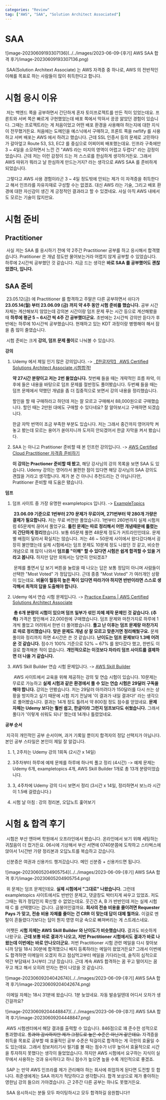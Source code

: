 ```yaml
---
categories: "Review"
tag: ["AWS", "SAA", "Solution Architect Associated"]
---
```


# SAA

![image-20230609193307136](../../images/2023-06-09-[후기] AWS SAA 합격 후기/image-20230609193307136.png)

​	SAA(Solution Architext Associate) 는 AWS 자격증 중 하나로, AWS 의 전반적인 이해를 목표로 하는 사람들이 많이 취득한다고 합니다.

# 시험 응시 이유

​	저는 백엔드 쪽을 공부하면서 간단하게 혼자 토이프로젝트를 만든 적이 있었는데요. 프론트와 서버 쪽은 빠르게 구현했었는데 배포 쪽에서 막혀서 끙끙 앓았던 경험이 있습니다. 그때는 프로젝트라는 게 처음이었고 어떤 배포 환경을 사용해야 하는지에 대한 지식이 전무했거든요. 처음에는 도메인을 예스닉에서 구매하고, 프론트 쪽을 neflify 를 사용하고 서버 배포는 AWS 에서 하려고 했습니다. 근데 SSL 인증서 등의 문제로 고민하다가 갈아엎고 Route 53, S3, EC2 를 중심으로 어찌어찌 배포했는데요. 인프라 구축에만 3 ~ 4일을 소모하면서 느낀 건 "AWS 라는 미지의 영역이 어렵고 두렵다" 라는 감정이었습니다. 근데 저는 이런 감정이 드는 저 스스로를 한심하게 생각하거든요. 그래서 AWS 따위가 뭐라고 날 한심하게 만드는거지? 라는 생각으로 AWS SAA 를 준비하게 되었습니다.

​	그렇다고 AWS 사용 경험이라곤 3 ~ 4일 정도밖에 안되는 제가 이 자격증을 취득한다고 해서 인프라를 자유자재로 구성할 수는 없겠죠. 대신 AWS 라는 기술, 그리고 배포 환경에 대한 자신감이 생긴 게 긍정적인 결과라고 할 수 있겠네요. 사실 아직 AWS 내에서도 모르는 기술이 많지만요.

# 시험 준비

## Practitioner

​	사실 저는 SAA 를 응시하기 전에 약 2주간 Practitioner 공부를 하고 응시해서 합격했습니다. Pratitioner 은 개념 정도만 물어보는거라 어렵지 않게 공부할 수 있었습니다. 하루에 2시간씩 공부했던 것 같습니다. 지금 드는 생각은 **바로 SAA 를 공부했어도 괜찮았겠다, 입니다.** 

## SAA 준비

​	23.05.12(금) 에 Practitioner 를 합격하고 주말은 다른 공부하면서 쉬다가 **23.05.14(월) 부터 23.06.09 (금) 까지 약 4주 동안 시험 준비를 했습니다.** 공부 시간 자체는 계산해보지 않았는데 강의본 시간이랑 덤프 문제 푸는 시간 등으로 계산해봤을 때 **하루에 평균 5 ~ 6시간 씩 4주 간 공부했더군요.** 초반에는 2시간씩 강의만 듣다가 후반에는 하루에 10시간씩 공부했습니다. 현재하고 있는 KDT 과정이랑 병행해야 해서 잠을 좀 많이 줄였습니다.

​	시험 준비는 크게 **강의, 덤프 문제 풀이**로 나눠볼 수 있습니다.

**강의**

1. Udemy 에서 제일 인기 많은 강의입니다. -> [【한글자막】 AWS Certified Solutions Architect Associate 시험합격!](https://www.udemy.com/course/best-aws-certified-solutions-architect-associate/)

   **약 27시간 분량이고 저는 2번 들었습니다.** 첫번째 들을 때는 개략적인 흐름 파악, 이후에 들은 내용을 바탕으로 덤프 문제를 절반정도 풀어봤습니다. 두번째 들을 때는 덤프 문제에서 약했던 개념을 좀 더 집중적으로 보면서 강의 내용을 정리했습니다. 

   할인을 할 때 구매하라고 하던데 저는 잘 모르고 구매해서 88,000원으로 구매했습니다. 할인 때는 2만원 대에도 구매할 수 있다네요? 잘 알아보시고 구매하면 되겠습니다.

   한글 자막 번역이 조금 부족한 부분도 있습니다. 저는 그래서 중간까지 영어자막 켜놓고 봤는데 모르는 용어가 쏟아지니까 도저히 안되겠어서 한글 자막을 켜서 봤습니다.

2. SAA 는 아니고 Pratitioner 준비할 때 본 인프런 강의입니다. -> [AWS Certified Cloud Practitioner 자격증 준비하기](https://www.inflearn.com/course/aws-%EC%9E%90%EA%B2%A9%EC%A6%9D-%ED%81%B4%EB%9D%BC%EC%9A%B0%EB%93%9C-%EA%B8%B0%EC%B4%88)

   **이 강의는 Practioner 준비할 때 봤고**, 해당 강사님의 강의 목록을 보면 SAA 도 있습니다. Udemy 강의는 영어라서 불편한 점이 있다면 해당 강사님의 SAA 강의도 괜찮을 거라고 생각합니다. 제가 본 건 아니니 추천드리는 건 아닙니다만, Pratitioner 준비할 때 도움은 됐습니다.

**덤프**

1. 덤프 사이트 중 가장 유명한 exampletopics 입니다. -> [ExampleTopics](https://www.examtopics.com/exams/amazon/aws-certified-solutions-architect-associate-saa-c03/)

   ​	**23.06.09 기준으로 1번부터 270 문제가 무료이며, 271번부터 약 280개 가량은 결제가 필요합니다.** 저는 무료 버전만 풀었습니다. 1번부터 260번까지 실제 시험처럼 65문제씩 끊어서 풀었구요. **틀린 문제는 따로 정리해서 어떤 개념때문에 틀렸는지 간단하게 정리**했습니다. 보통 65문제 풀면 48문제 정도가 커트라인인데요. 문제별 배점이 달라서 확실치는 않습니다. 저는 46 ~ 50문제 사이에서 왔다갔다해서 굉장히 불안했는데 실제 시험에서는 덤프 문제도 10문제 정도 나왔던 것 같고, 비슷한 개념으로 꽤 많이 나와서 **덤프를 "이해" 할 수 있다면 시험은 쉽게 합격할 수 있을 거라고 봅니다.** 하지만 답만 외워서는 당연히 안되겠죠? 

   ​	문제를 풀면서 답 보기 버튼을 눌렀을 때 나오는 답은 보통 정답이 아니며 사람들이 선택한 "Most Voted" 가 정답입니다. 근데 종종 "Most Voted" 가 여러개인 상황이 있는데요. **비율이 월등히 높은 쪽이 있다면 따라가야 하지면 반반이라면 스스로 생각해서 최적의 답을 도출해야 합니다.**

2. Udemy 에서 연습 시험 문제입니다. -> [Practice Exams \| AWS Certified Solutions Architect Associate](https://www.udemy.com/course/practice-exams-aws-certified-solutions-architect-associate/)

   ​	**총 6개 분량의 시험이 있으며 덤프 일부가 섞인 자체 제작 문제인 것 같습니다. (추측)** 가격은 할인해서 22,000원에 구매했습니다. 덤프 문제와 마찬가지로 하루에 1개씩 풀었고 어려워서 한번 더 풀어봤습니다. **풀고 난 이후는 덤프 문제랑 마찬가지로 따로 정리했습니다. 맞은 문제도 개념 상 잘 모르고 맞춘거면 정리해뒀구요.** 문제풀이와 정리까지 하면 4시간은 쓴 것 같습니다. **난이도는 덤프 문제보다 1.3배 어려운 것 같습니다.** 점수가 100% 기준으로 52% ~ 67% 를 왔다갔다 했고, 한번도 이걸로 합격해본 적이 없습니다. **개인적으로는 이것보다 차라리 덤프 사이트를 결제하면 더 나을 거 같습니다.**

3. AWS Skill Builder 연습 시험 문제입니다. -> [AWS Skill Builder](https://aws.amazon.com/ko/training/digital/)

   ​	AWS 사이트에서 교육을 위해 제공하는 강의 및 연습 시험이 있습니다. 10문제는 무료로 가능하고 **실제 시험과 같은 환경에서 풀 수 있는 연습 시험은 29달러 구독을 해야 합니다.** 강의는 안봤습니다. 저는 29달러 아끼려다가 150달러를 다시 쓰는 상황을 방지하고 싶기 때문에 시험 치기 전날에 '이 결과가 내일 결과다!' 라는 생각으로 풀어봤습니다. 결과는 14개 정도 틀려서 약 800점 정도 점수를 얻었네요. **문제 자체는 Udemy 보다는 훨씬 쉽고, 한글이라 그런지 덤프보다도 쉬웠습니다.** 그래서 풀다가 '이렇게 쉬워도 되나' 했는데 14개나 틀렸었네요.

**공부 순서**

​	지극히 개인적인 공부 순서이며, 과거 기록일 뿐이지 합격자의 정답 선택지가 아닙니다. 본인 공부 스타일은 본인이 제일 잘 알겁니다.

1. 1, 2주차는 Udemy 강의 1회독 (2시간 x 14일)

2. 3주차부터 하루에 예제 문제를 하루에 하나씩 풀고 정리 (4시간) -> 예제 문제는 Udemy 6개, exampletopics 4개, AWS Skill Builder 1개로 총 13개 분량이었습니다.

3. 3, 4주차에 Udemy 강의 다시 보면서 정리 (3시간 x 14일, 정리하면서 보느라 시간이 1.5배 걸렸습니다.)

4. 시험 날 아침 : 강의 정리본, 오답노트 훑어보기

   

# 시험 & 합격 후기

​	시험은 부산 앤아버 학원에서 오프라인에서 봤습니다. 온라인에서 보기 위해 세팅하는 귀찮음이 더 컸거든요. 06시에 기상해서 부산 서면에 0740분쯤에 도착하고 스타벅스에 앉아서 1시간반 가량 정리본과 오답노트를 복습하고 갔습니다.

​	신분증은 여권과 신용카드 챙겨갔습니다. 메인 신분증 + 신용카드면 됩니다.

![image-20230605204905754](../../images/2023-06-09-[후기] AWS SAA 합격 후기/image-20230605204905754.png)

​	위 문제는 덤프 문제인데요. **실제 시험에서 "그대로"  나왔습니다.** 그런데 exampletopics 사이트에서도 반반인 문제고, 댓글창도 박터지게 싸우고 있었죠. 저도 그때는 뭐가 정답인지 확신할 수 없었는데요. 웃긴건 A, B 가 반반인데 저는 실제 시험 때 C 를 선택했다는 겁니다. 금붕어인걸까요. **회사의 전송 비용을 줄이려면 Requester Pays 가 맞고, 전송 비용 자체를 줄이는 건 CRR 이 맞는데 답이 대체 뭘까요.** 이걸로 멘탈이 흔들렸다기보다는 답이 뭔지 영영 미궁 속으로 빠져버리는 게 스트레스네요.

​	어쨋든 **시험 자체는 AWS Skill Builder 와 난이도가 비슷했습니다.** 결과도 비슷하게 나왔구요. **근데 보통 바로 결과가 나오고, 저번 Practitioner 시험에서도 결과가 바로 나왔는데 이번에는 바로 안나오더군요.** 저번 Practitioner 시험 관련 메일을 다시 찾아보니까 당일 18시 30분에 합격했으니 배지 등록하라는 메일이 왔었거든요? 그래서 이번에도 합격하면 이메일이 오겠지 하고 점심먹고부터 메일을 기다리는데, 솔직히 심적으로 약간 부담돼서 3시부터 그냥 잤습니다. 근데 계속 AWS 합격하는 꿈 꾸고 떨어지는 꿈 꾸고 깨고 해서 오히려 안자는 편이 나았을 것 같습니다.

![image-20230609204042674](../../images/2023-06-09-[후기] AWS SAA 합격 후기/image-20230609204042674.png)

​	이메일 자체는 18시 31분에 왔습니다. 1분 늦었네요. 자동 발송일텐데 어디서 오차가 생긴걸까요?

![image-20230609204448847](../../images/2023-06-09-[후기] AWS SAA 합격 후기/image-20230609204448847.png)

​	AWS 시험센터에서 해당 결과를 출력할 수 있습니다. 846점으로 꽤 준수한 성적으로 통과했네요. ~~통과야 감사하지만 제가 그정도로 높은 수준은 아닌거 같은데요.~~ 자격증을 취득을 목표로 공부할 때 효율적인 공부 수준은 턱걸이로 합격하는 게 극한의 효율일 수도 있는데요. 그래서 정보처리기사 필기를 볼 때는 점수가 너무 높아서 효율적으로 시간을 투자하지 못했다는 생각이 들었었습니다. 하지만 AWS 시험에서 요구하는 지식이 실무에서 사용하는 것과 유사하다고 하니 점수가 높으면 높을 수록 개인적으로 좋겠죠.

​	SAP 는 만약 AWS 인프라를 제가 관리해야 하는 회사에 취업하게 된다면 도전할 듯 합니다. 취준생에게는 SAA 까지가 적당하다고 생각합니다. 합격 보상으로 제가 좋아하는 영한님 강의 들으러 가야겠습니다. 근 2주간 다른 공부는 하나도 못했거든요.

​	SAA 응시하시는 분들 모두 파이팅하시고 모두 합격하길 응원합니다!!

